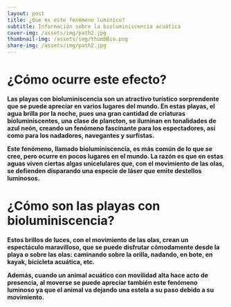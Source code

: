 ```yaml
---
layout: post
title: ¿Que es este fenómeno lumínico?
subtitle: Información sobre la bioluminiscencia acuática
cover-img: /assets/img/path2.jpg
thumbnail-img: /assets/img/thumbBio.png
share-img: /assets/img/path2.jpg
---
```


# ¿Cómo ocurre este efecto?

**Las playas con bioluminiscencia son un atractivo turístico sorprendente que se puede apreciar en varios lugares del mundo. En estas playas, el agua brilla por la noche, pues una gran cantidad de criaturas bioluminiscentes, una clase de plancton, se iluminan en tonalidades de azul neón, creando un fenómeno fascinante para los espectadores, así como para los nadadores, navegantes y surfistas.**

**Este fenómeno, llamado bioluminiscencia, es más común de lo que se cree, pero ocurre en pocos lugares en el mundo. La razón es que en estas aguas viven ciertas algas unicelulares que, con el movimiento de las olas, se defienden disparando una especie de láser que emite destellos luminosos.**

# ¿Cómo son las playas con bioluminiscencia?

**Estos brillos de luces, con el movimiento de las olas, crean un espectáculo maravilloso, que se puede disfrutar cómodamente desde la playa o sobre las olas: caminando sobre la orilla, nadando, en bote, en kayak, bicicleta acuática, etc.**

**Además, cuando un animal acuático con movilidad alta hace acto de presencia, al moverse se puede apreciar también este fenómeno luminoso ya que el animal va dejando una estela a su paso debido a su movimiento.**
